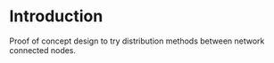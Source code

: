 # Introduction #

Proof of concept design to try distribution methods between network connected nodes.